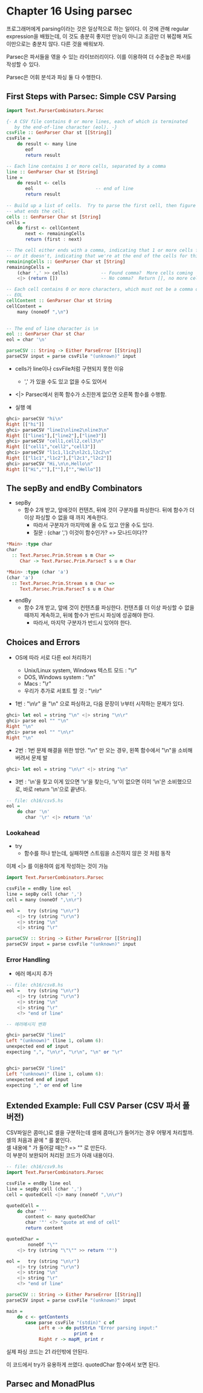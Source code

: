 # Chapter 16 Using parsec

프로그래머에게 parsing이라는 것은 일상적으로 하는 일이다. 이 것에 관해 regular expression을 배웠는데, 이 것도 충분히 좋지만 만능이 아니고 조금만 더 볶잡해 져도 이만으로는 충분치 않다. 다른 것을 배워보자.

Parsec은 파서들을 엮을 수 있는 라이브러리이다. 이를 이용하여 더 수준높은 파서를 작성할 수 있다.

Parsec은 어휘 분석과 파싱 둘 다 수행한다.

 

## First Steps with Parsec: Simple CSV Parsing


```hs
import Text.ParserCombinators.Parsec

{- A CSV file contains 0 or more lines, each of which is terminated
   by the end-of-line character (eol). -}
csvFile :: GenParser Char st [[String]]
csvFile = 
    do result <- many line
       eof
       return result

-- Each line contains 1 or more cells, separated by a comma
line :: GenParser Char st [String]
line = 
    do result <- cells
       eol                       -- end of line
       return result
       
-- Build up a list of cells.  Try to parse the first cell, then figure out 
-- what ends the cell.
cells :: GenParser Char st [String]
cells = 
    do first <- cellContent
       next <- remainingCells
       return (first : next)

-- The cell either ends with a comma, indicating that 1 or more cells follow,
-- or it doesn't, indicating that we're at the end of the cells for this line
remainingCells :: GenParser Char st [String]
remainingCells =
    (char ',' >> cells)            -- Found comma?  More cells coming
    <|> (return [])                -- No comma?  Return [], no more cells

-- Each cell contains 0 or more characters, which must not be a comma or
-- EOL
cellContent :: GenParser Char st String
cellContent = 
    many (noneOf ",\n")
       

-- The end of line character is \n
eol :: GenParser Char st Char
eol = char '\n'

parseCSV :: String -> Either ParseError [[String]]
parseCSV input = parse csvFile "(unknown)" input
```
* cells가 line이나 csvFile처럼 구현되지 못한 이유
    * ',' 가 있을 수도 있고 없을 수도 있어서
* <|> Parsec에서 왼쪽 함수가 소진한게 없으면 오른쪽 함수를 수행함.

* 실행 예

```hs
ghci> parseCSV "hi\n"
Right [["hi"]]
ghci> parseCSV "line1\nline2\nline3\n"
Right [["line1"],["line2"],["line3"]]
ghci> parseCSV "cell1,cell2,cell3\n"
Right [["cell1","cell2","cell3"]]
ghci> parseCSV "l1c1,l1c2\nl2c1,l2c2\n"
Right [["l1c1","l1c2"],["l2c1","l2c2"]]
ghci> parseCSV "Hi,\n\n,Hello\n"
Right [["Hi",""],[""],["","Hello"]]
```

## The sepBy and endBy Combinators

* sepBy
	* 함수 2개 받고, 앞에것이 컨텐츠, 뒤에 것이 구분자를 파싱한다. 뒤에 함수가 더 이상 파싱할 수 없을 때 까지 계속한다.
		* 따라서 구분자가 마지막에 올 수도 있고 안올 수도 있다.  
		* 질문 : (char ',') 이것이 함수인가? => 모나드이다??  

```hs
*Main> :type char
char
  :: Text.Parsec.Prim.Stream s m Char =>
     Char -> Text.Parsec.Prim.ParsecT s u m Char

*Main> :type (char 'a')
(char 'a')
  :: Text.Parsec.Prim.Stream s m Char =>
     Text.Parsec.Prim.ParsecT s u m Char
```

* endBy
	* 함수 2개 받고, 앞에 것이 컨텐츠를 파싱한다. 컨텐츠를 더 이상 파싱할 수 없을 때까지 계속하고, 뒤에 함수가 반드시 파싱에 성공해야 한다.
		* 따라서, 마지막 구분자가 반드시 있어야 한다.

## Choices and Errors
* OS에 따라 서로 다른 eol 처리하기
	* Unix/Linux system, Windows 텍스트 모드 : "\r"
	* DOS, Windows system : "\n"
	* Macs : "\r"
	* 우리가 추가로 서포트 할 것 : "\n\r"

* 1번 : "\n\r" 을 "\n" 으로 파싱하고, 다음 문장이 \r부터 시작하는 문제가 있다.
```hs
ghci> let eol = string "\n" <|> string "\n\r"
ghci> parse eol "" "\n"
Right "\n"
ghci> parse eol "" "\n\r"
Right "\n"
```
* 2번 : 1번 문제 해결을 위한 방안. "\n" 만 오는 경우, 왼쪽 함수에서 "\n"을 소비해 버려서 문제 발 
```hs
ghci> let eol = string "\n\r" <|> string "\n"
``` 
* 3번 : '\n'을 찾고 이게 있으면 '\r'을 찾는다, '\r'이 없으면 이미 '\n'은 소비했으므로, 바로 return '\n'으로 끝낸다.
```hs
-- file: ch16/csv5.hs
eol = 
    do char '\n'
       char '\r' <|> return '\n'
```

### Lookahead
* try
	* 함수를 하나 받는데, 실패하면 스트림을 소진하지 않은 것 처럼 동작

이제 <|> 를 이용하여 쉽게 작성하는 것이 가능

```hs
import Text.ParserCombinators.Parsec

csvFile = endBy line eol
line = sepBy cell (char ',')
cell = many (noneOf ",\n\r")

eol =   try (string "\n\r")
    <|> try (string "\r\n")
    <|> string "\n"
    <|> string "\r"

parseCSV :: String -> Either ParseError [[String]]
parseCSV input = parse csvFile "(unknown)" input
```

### Error Handling

* <?> 에러 메시지 추가

```hs
-- file: ch16/csv8.hs
eol =   try (string "\n\r")
    <|> try (string "\r\n")
    <|> string "\n"
    <|> string "\r"
    <?> "end of line"

-- 에러메시지 변화

ghci> parseCSV "line1"
Left "(unknown)" (line 1, column 6):
unexpected end of input
expecting ",", "\n\r", "\r\n", "\n" or "\r"


ghci> parseCSV "line1"
Left "(unknown)" (line 1, column 6):
unexpected end of input
expecting "," or end of line

``` 


## Extended Example: Full CSV Parser (CSV 파서 풀버전)

CSV파일은 콤마(,)로 셀을 구분하는데 셀에 콤마(,)가 들어가는 경우 어떻게 처리할까.  
셀의 처음과 끝에 " 를 붙인다.  
셀 내용에 " 가 들어갈 때는? => "" 로 만든다.  
이 부분이 보완되어 처리된 코드가 아래 내용이다.

```hs
-- file: ch16/csv9.hs
import Text.ParserCombinators.Parsec

csvFile = endBy line eol
line = sepBy cell (char ',')
cell = quotedCell <|> many (noneOf ",\n\r")

quotedCell = 
    do char '"'
       content <- many quotedChar
       char '"' <?> "quote at end of cell"
       return content

quotedChar =
        noneOf "\""
    <|> try (string "\"\"" >> return '"')

eol =   try (string "\n\r")
    <|> try (string "\r\n")
    <|> string "\n"
    <|> string "\r"
    <?> "end of line"

parseCSV :: String -> Either ParseError [[String]]
parseCSV input = parse csvFile "(unknown)" input

main =
    do c <- getContents
       case parse csvFile "(stdin)" c of
            Left e -> do putStrLn "Error parsing input:"
                         print e
            Right r -> mapM_ print r
```

실제 파싱 코드는 21 라인밖에 안된다. 

이 코드에서 try가 유용하게 쓰였다. quotedChar 함수에서 보면 된다.


## Parsec and MonadPlus

